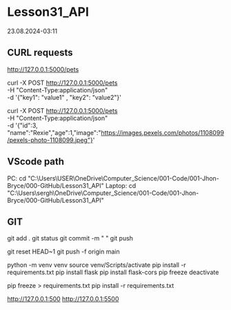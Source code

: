 # Lesson31_API

23.08.2024-03:11

## CURL requests
http://127.0.0.1:5000/pets

curl -X POST http://127.0.0.1:5000/pets \
-H "Content-Type:application/json" \
-d '{"key1": "value1" , "key2": "value2"}'

curl -X POST http://127.0.0.1:5000/pets \
-H "Content-Type:application/json" \
-d '{"id":3, "name":"Rexie","age":1,"image":"https://images.pexels.com/photos/1108099/pexels-photo-1108099.jpeg"}'

## VScode path
PC:
cd "C:\Users\USER\OneDrive\Computer_Science/001-Code/001-Jhon-Bryce/000-GitHub/Lesson31_API"
Laptop:
cd "C:\Users\sergh\OneDrive\Computer_Science/001-Code/001-Jhon-Bryce/000-GitHub/Lesson31_API"


## GIT
git add . 
git status 
git commit -m " " 
git push

git reset HEAD~1
git push -f origin main

python -m venv venv
source venv/Scripts/activate
pip install -r requirements.txt
pip install flask
pip install flask-cors 
pip freeze 
deactivate

pip freeze > requirements.txt 
pip install -r requirements.txt

http://127.0.0.1:500
http://127.0.0.1:5500 